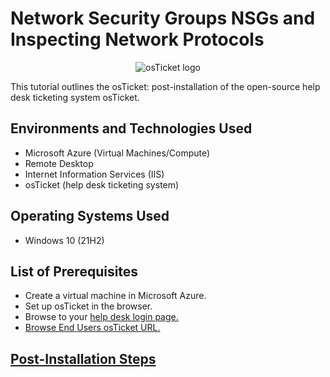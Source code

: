 # Network Security Groups NSGs and Inspecting Network Protocols
<p align="center">
<img src="https://https://imgur.com/rWWmatS" alt="osTicket logo"/>
</p>

This tutorial outlines the osTicket: post-installation of the open-source help desk ticketing system osTicket.<br />


<h2>Environments and Technologies Used</h2>

- Microsoft Azure (Virtual Machines/Compute)
- Remote Desktop
- Internet Information Services (IIS)
- osTicket (help desk ticketing system)

<h2>Operating Systems Used </h2>

- Windows 10</b> (21H2)

<h2>List of Prerequisites</h2>

- Create a virtual machine in Microsoft Azure.
- Set up osTicket in the browser.
- Browse to your <a href="http://localhost/osTicket/scp/login.php">help desk login page.
- Browse <a href="http://localhost/osTicket/">End Users osTicket URL.

<h2>Post-Installation Steps</h2>

